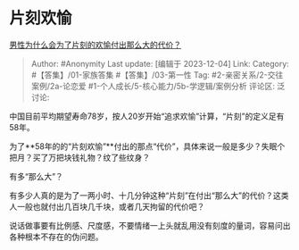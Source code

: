 # 片刻欢愉
[男性为什么会为了片刻的欢愉付出那么大的代价？](https://www.zhihu.com/question/628349094/answer/3312643124)

> Author: #Anonymity
> Last update: [编辑于 2023-12-04]
> Link:
> Category: #【答集】/01-家族答集 #【答集】/03-第一性
> Tag: #2-亲密关系/2-交往案例/2a-论恋爱 #1-个人成长/5-核心能力/5b-学逻辑/案例分析
> 评论区:
> 泛讨论:

中国目前平均期望寿命78岁，按人20岁开始“追求欢愉”计算，“片刻”的定义足有58年。

为了**58年的的“片刻欢愉”**付出的那点“代价”，具体来说一般是多少？失眠个把月？买了万把块钱礼物？纹了些纹身？

有多“那么大”？

有多少人真的是为了一两小时、十几分钟这种“片刻”在付出“那么大”的代价？这类人一般也就付出几百块几千块，或者几天拘留的代价吧？

说话做事要有比例感、尺度感，不要情绪一上头就乱用没有刻度的量词，容易问出各种根本不存在的伪问题。
